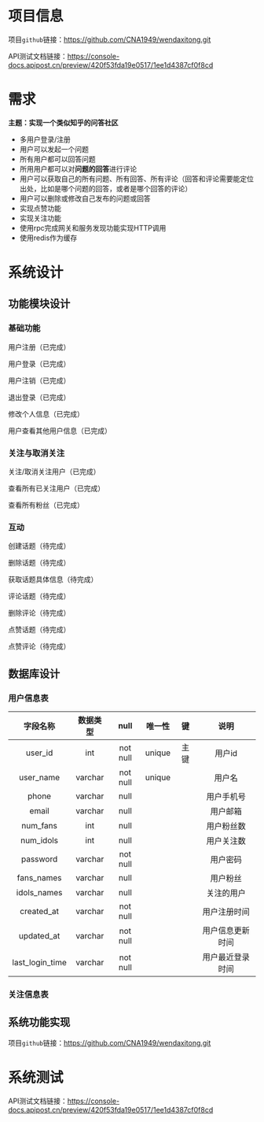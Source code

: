 # 项目信息

项目`github`链接：https://github.com/CNA1949/wendaxitong.git

API测试文档链接：https://console-docs.apipost.cn/preview/420f53fda19e0517/1ee1d4387cf0f8cd



# 需求

**主题：实现一个类似知乎的问答社区**

- 多用户登录/注册
- 用户可以发起一个问题
- 所有用户都可以回答问题
- 所用用户都可以对**问题的回答**进行评论
- 用户可以获取自己的所有问题、所有回答、所有评论（回答和评论需要能定位出处，比如是哪个问题的回答，或者是哪个回答的评论）
- 用户可以删除或修改自己发布的问题或回答
- 实现点赞功能
- 实现关注功能
- 使用rpc完成网关和服务发现功能实现HTTP调用
- 使用redis作为缓存

	





# 系统设计

## 功能模块设计

### 基础功能

用户注册（已完成）

用户登录（已完成）

用户注销（已完成）

退出登录（已完成）

修改个人信息（已完成）

用户查看其他用户信息（已完成）

### 关注与取消关注

关注/取消关注用户（已完成）

查看所有已关注用户（已完成）

查看所有粉丝（已完成）



### 互动

创建话题（待完成）



删除话题（待完成）



获取话题具体信息（待完成）



评论话题（待完成）



删除评论（待完成）



点赞话题（待完成）



点赞评论（待完成）



## 数据库设计

### 用户信息表

|    字段名称     | 数据类型 |   null   | 唯一性 |  键  |       说明       |
| :-------------: | :------: | :------: | :----: | :--: | :--------------: |
|     user_id     |   int    | not null | unique | 主键 |      用户id      |
|    user_name    | varchar  | not null | unique |      |      用户名      |
|      phone      | varchar  |   null   |        |      |    用户手机号    |
|      email      | varchar  |   null   |        |      |     用户邮箱     |
|    num_fans     |   int    |   null   |        |      |    用户粉丝数    |
|    num_idols    |   int    |   null   |        |      |    用户关注数    |
|    password     | varchar  | not null |        |      |     用户密码     |
|   fans_names    | varchar  |   null   |        |      |     用户粉丝     |
|   idols_names   | varchar  |   null   |        |      |    关注的用户    |
|   created_at    | varchar  | not null |        |      |   用户注册时间   |
|   updated_at    | varchar  | not null |        |      | 用户信息更新时间 |
| last_login_time | varchar  | not null |        |      | 用户最近登录时间 |





### 关注信息表





## 系统功能实现

项目`github`链接：https://github.com/CNA1949/wendaxitong.git



# 系统测试

API测试文档链接：https://console-docs.apipost.cn/preview/420f53fda19e0517/1ee1d4387cf0f8cd

